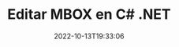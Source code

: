 ---
############################# Static ############################
layout: "auto-gen-editor"
date: 2022-10-13T19:33:06
draft: false
otherformats: doc docx docm dotx rtf xls xlsx xlsm ppt pptx pptm mobi epub html mhtml txt xml eml emlx msg

############################# Head ############################
head_title: "Editor MBOX: edite MBOX en C# .NET"
head_description: "¿Cómo editar MBOX en C# .NET usando unas pocas líneas de código? Utilice las API de procesamiento de documentos de GroupDocs para editar, actualizar y guardar más de 30 formatos de archivo."

############################# Header ############################
title: "Editar MBOX en C# .NET"
description: "Edición de MBOX efectiva y robusta usando GroupDocs.Editor del lado del servidor para las API de C# .NET, sin el uso de ningún software como Microsoft u Open Office."
bg_image: "https://cms.admin.containerize.com/templates/aspose/App_Themes/V3/images/bg/header1.png"
bg_overlay: false
button:
    enable: true
    icon: "fas fa-arrow-down"
    label: "Descargue prueba gratis"
    link: "https://downloads.groupdocs.com/editor/net"

############################# SubMenu ############################
submenu:
    enable: true

    left:
        img_alt: "GroupDocs.Editor for .NET"
        image: "https://cms.admin.containerize.com/templates/groupdocs/images/product-logos/90x90-noborder/groupdocs-editor-net.png"
        product: "GroupDocs.Editor"
        platform: ".NET"

    middle:
        button:

            # button loop
            - link: "https://apireference.groupdocs.com/editor/net"
              text: "Referencia de la API"

            # button loop
            - link: "https://github.com/groupdocs-editor"
              text: "Ejemplos de código"

            # button loop
            - link: "https://products.groupdocs.app/editor/family"
              text: "demostraciones en vivo"

            # button loop
            - link: "https://purchase.groupdocs.com/pricing/editor/net"
              text: "Precios"

    right:
        link_download: "https://downloads.groupdocs.com/editor"
        link_learn: "https://docs.groupdocs.com/editor/net"
        link_buy: "https://purchase.groupdocs.com"

############################# About ############################
about:
    enable: true
    title: "Acerca de la API de GroupDocs.Editor for .NET"
    content: |
        La API de [GroupDocs.Editor for .NET](/es/editor/net/) es la elección correcta para editar documentos y presentaciones de Microsoft Word, Excel, PowerPoint y Open Office. GroupDocs.Editor es una API independiente que es adecuada para sistemas del lado del servidor y de back-end donde se requiere un alto rendimiento. No depende de ningún software como Microsoft u Open Office.

############################# Steps ############################
steps:
    enable: true
    title_left: "Pasos para editar MBOX en C#"
    content_left: |
        [GroupDocs.Editor for .NET](/es/editor/net/) proporciona una manera fácil y directa para que los desarrolladores editen los archivos MBOX usando unas pocas líneas de código.
        * Cree una instancia de la clase `Editor` con una ruta de archivo obligatoria o un flujo de bytes y cargue el archivo MBOX
        * Cree y configure la instancia de la clase `EmailEditOptions` para el formato de archivo MBOX
        * Llame al método `Editor.Edit()` y obtenga el documento MBOX en formato HTML que se puede editar fácilmente con cualquier editor WYSIWYG.
        * Llame al método `Editor.Save()` y guarde el archivo MBOX editado usando la clase `EmailSaveOptions`

        
    title_right: "Requisitos del sistema"
    content_right: |
        Se puede realizar una edición básica de documentos con las API de GroupDocs.Editor for .NET implementando unos sencillos pasos. Nuestras API son compatibles con todas las principales plataformas y sistemas operativos. Antes de ejecutar el código a continuación, asegúrese de tener instalados los siguientes requisitos previos en su sistema.

        * Sistemas operativos: Microsoft Windows, Linux, Mac OS
        * Entornos de desarrollo: Microsoft Visual Studio, Xamarin, MonoDevelop
        * Marcos: .NET Framework, .NET Standard, .NET Core, Mono
        * Obtenga la última versión de GroupDocs.Editor for .NET descargada de [NuGet](https://www.nuget.org/packages/groupdocs.editor)
        
    code: |        
        ```csharp
        // Load the MBOX file into Editor
        Editor editor = new Editor("source.mbox");

        // Create and adjust the edit options
        EmailEditOptions editOptions = new EmailEditOptions();
        
        // Open input MBOX document for edit — obtain an intermediate document, that can be edited
        EditableDocument beforeEdit = editor.Edit(editOptions);

        // Grab MBOX document content and associated resources from editable document
        string content = beforeEdit.GetEmbeddedHtml();

        // Send the content to WYSIWYG-editor, edit it there, and send edited content back to the server-side
        // This step simulates a such operation
        string updatedContent = content.Replace("project", "Edited project");

        // Grab edited content and resources from WYSIWYG-editor and create a new EditableDocument instance from it
        EditableDocument afterEdit = EditableDocument.FromMarkup(updatedContent, null);

        // Create a save options
        EmailSaveOptions saveOptions = new EmailSaveOptions();

        // Save edited MBOX document to the file
        editor.Save(afterEdit, "edited.mbox", saveOptions);
        ```
        
############################# Demos ############################
demos:
    enable: true
    title: "MBOX Demostraciones en vivo del editor"
    content: |
        Edite MBOX ahora mismo visitando el sitio web [GroupDocs.Editor Live Demos](https://products.groupdocs.app/editor/family).
        La demostración en vivo tiene los siguientes beneficios
        
############################# More Formats ############################
more_formats:
    enable: true
    title: "Otros editores admitidos"
    content: |
        También puede editar otros formatos de archivo. Consulte la lista completa a continuación.


############################# Back to top ###############################
back_to_top:
    enable: true
---